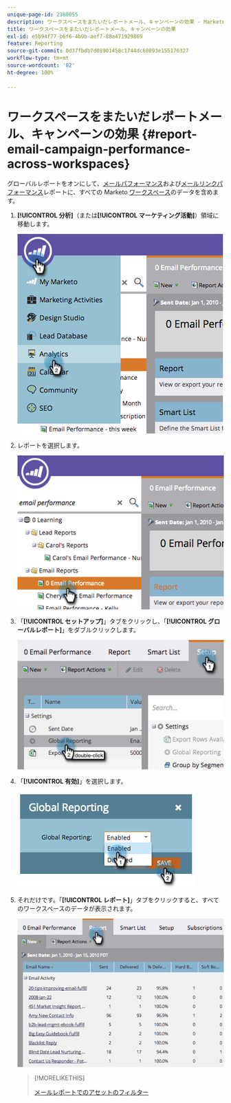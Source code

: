 ```yaml
---
unique-page-id: 2360055
description: ワークスペースをまたいだレポートメール、キャンペーンの効果 - Marketo ドキュメント - 製品ドキュメント
title: ワークスペースをまたいだレポートメール、キャンペーンの効果
exl-id: e5b94f77-b6f6-4b9b-aef7-88a471929869
feature: Reporting
source-git-commit: 0d37fbdb7d08901458c1744dc68893e155176327
workflow-type: tm+mt
source-wordcount: '82'
ht-degree: 100%

---
```


# ワークスペースをまたいだレポートメール、キャンペーンの効果 {#report-email-campaign-performance-across-workspaces}

グローバルレポートをオンにして、[メールパフォーマンス](/help/marketo/product-docs/email-marketing/email-programs/email-program-data/email-performance-report.md)および[メールリンクパフォーマンス](/help/marketo/product-docs/email-marketing/email-programs/email-program-data/email-link-performance-report.md)レポートに、すべての Marketo [ワークスペース](/help/marketo/product-docs/administration/workspaces-and-person-partitions/create-a-new-workspace.md)のデータを含めます。

1. **[!UICONTROL 分析]**（または&#x200B;**[!UICONTROL マーケティング活動]**）領域に移動します。

   ![](assets/image2014-9-16-16-3a4-3a46.png)

1. レポートを選択します。

   ![](assets/image2014-9-16-16-3a4-3a51.png)

1. 「**[!UICONTROL セットアップ]**」タブをクリックし、「**[!UICONTROL グローバルレポート]**」をダブルクリックします。

   ![](assets/image2014-9-16-16-3a4-3a58.png)

1. 「**[!UICONTROL 有効]**」を選択します。

   ![](assets/image2014-9-16-16-3a5-3a4.png)

1. それだけです。「**[!UICONTROL レポート]**」タブをクリックすると、すべてのワークスペースのデータが表示されます。

   ![](assets/image2014-9-16-16-3a5-3a8.png)

   >[!MORELIKETHIS]
   >
   >[メールレポートでのアセットのフィルター](/help/marketo/product-docs/reporting/basic-reporting/report-activity/filter-assets-in-an-email-report.md)
